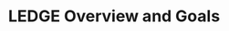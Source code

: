 ---
categories:
- bkk19
description: The LEDGE SIG is exploring the technologies and structures needed to
  support Edge computing, a new business model that allows semi-autonomous services
  to be provided close to mobile end users and devices for improved latency and augmented
  capabilities. This talk provides an overview of the SIG and its goals.
image:
  featured: 'true'
  path: /assets/images/featured-images/bkk19/BKK19-107.png
session_attendee_num: '17'
session_id: BKK19-107
session_room: Session Room 3 (Lotus 10)
session_slot:
  end_time: '2019-04-01 14:55:00'
  start_time: '2019-04-01 14:30:00'
session_speakers:
- speaker_bio: Francois-Frederic is an entrepreneur with 30 years of experience in
    technical, sales and marketing positions. Prior to joining Linaro, Francois-Frederic
    was VP Business Development at 6WIND where he has been instrumental in creating
    success for SDN and NFV offerings. Prior to that, he has been CTO and co-founder
    of Vedicis where he led architecture and development teams, and previously he
    held several technical and marketing functions at Olivetti, Unisys, Access360,
    Tempoline, Versada Networks, NetSecureOne and Radware. Francois-Frederic holds
    a degree in computing science from Universite de Paris VII. He is the author of
    seven granted patents.
  speaker_company: Linaro
  speaker_image: /assets/images/speakers/placeholder.jpg
  speaker_location: Cambridge, UK
  speaker_name: François-Frédéric Ozog
  speaker_position: Director LEDGE
  speaker_username: francois.ozog
session_track: IoT Fog/Gateway/Edge Computing
tag: session
tags:
- Networking
- Open Source Development
title: LEDGE Overview and Goals
---